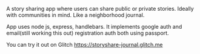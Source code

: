 

A story sharing app where users can share public or private stories. Ideally with communities in mind. Like a neighborhood journal.

App uses node js, express, handlebars. It implements google auth and email(still working this out) registration auth both using passport. 

You can try it out on Glitch https://storyshare-journal.glitch.me





